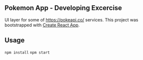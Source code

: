 ## Pokemon App - Developing Excercise

UI layer for some of https://pokeapi.co/ services.
This project was bootstrapped with [Create React App](https://github.com/facebookincubator/create-react-app).

## Usage
 `npm install`
 `npm start`
